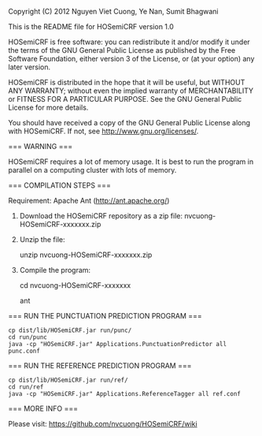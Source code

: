 Copyright (C) 2012 Nguyen Viet Cuong, Ye Nan, Sumit Bhagwani

This is the README file for HOSemiCRF version 1.0

HOSemiCRF is free software: you can redistribute it and/or modify
it under the terms of the GNU General Public License as published by
the Free Software Foundation, either version 3 of the License, or
(at your option) any later version.

HOSemiCRF is distributed in the hope that it will be useful,
but WITHOUT ANY WARRANTY; without even the implied warranty of
MERCHANTABILITY or FITNESS FOR A PARTICULAR PURPOSE. See the
GNU General Public License for more details.

You should have received a copy of the GNU General Public License
along with HOSemiCRF. If not, see <http://www.gnu.org/licenses/>.

=== WARNING ===

HOSemiCRF requires a lot of memory usage. It is best to run the program 
in parallel on a computing cluster with lots of memory.

=== COMPILATION STEPS ===

Requirement: Apache Ant (http://ant.apache.org/)

1. Download the HOSemiCRF repository as a zip file: nvcuong-HOSemiCRF-xxxxxxx.zip
2. Unzip the file:

    unzip nvcuong-HOSemiCRF-xxxxxxx.zip

3. Compile the program:

    cd nvcuong-HOSemiCRF-xxxxxxx
    
    ant

=== RUN THE PUNCTUATION PREDICTION PROGRAM ===

    cp dist/lib/HOSemiCRF.jar run/punc/
    cd run/punc
    java -cp "HOSemiCRF.jar" Applications.PunctuationPredictor all punc.conf
    
=== RUN THE REFERENCE PREDICTION PROGRAM ===
    
    cp dist/lib/HOSemiCRF.jar run/ref/
    cd run/ref
    java -cp "HOSemiCRF.jar" Applications.ReferenceTagger all ref.conf
    
=== MORE INFO ===

Please visit: https://github.com/nvcuong/HOSemiCRF/wiki
